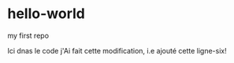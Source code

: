 hello-world
===========

my first repo

Ici dnas le code j'Ai fait cette modification, i.e ajouté cette ligne-six!

